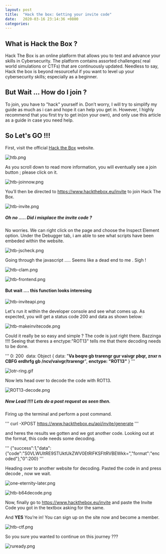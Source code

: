 ```yaml
---
layout: post
title:  "Hack the box: Getting your invite code"
date:   2020-03-16 23:14:36 +0800
categories:
---
```


## What is Hack the Box ?

Hack The Box is an online platform that allows you to test and advance your skills in Cybersecurity. The platform contains assorted challenges( real world simulations or CTFs) that are continuously updated. Needless to say, Hack the box is beyond resourceful if you want to level up your cybersecurity skills; especially as a beginner.

## But Wait ... How do I join ?

To join, you have to "hack" yourself in. Don’t worry, I will try to simplify my guide as much as i can and hope it can help you get in. However, I highly recommend that you first try to get in(on your own), and only use this article as a guide in case you need help.


## So Let's GO !!!

First, visit the official [Hack the Box](https://www.hackthebox.eu) website. 

![htb.png](/hackdome/assets/images/posts/HTB-invite-code/htb.png)

As you scroll down to read more information, you will eventually see a join button ; please click on it.

![htb-joinnow.png](/hackdome/assets/images/posts/HTB-invite-code/htb-joinnow.png)

You’ll then be directed to https://www.hackthebox.eu/invite to join Hack The Box.

![htb-invite.png](/hackdome/assets/images/posts/HTB-invite-code/htb-invite.png)

##### Oh no ..... Did i misplace the invite code ?

No worries. We can right click on the page and choose the Inspect Element option. Under the Debugger tab, i am able to see what scripts have been embeded within the website.

![htb-jscheck.png](/hackdome/assets/images/posts/HTB-invite-code/htb-jscheck.png)

Going through the javascript ..... Seems like a dead end to me . Sigh !

![htb-clam.png](/hackdome/assets/images/posts/HTB-invite-code/htb-calm.png, "calm.js")

![htb-frontend.png](/hackdome/assets/images/posts/HTB-invite-code/htb-frontend.png, "TL;DR")

#### But wait ....  this function looks interesing

![htb-inviteapi.png](/hackdome/assets/images/posts/HTB-invite-code/htb-inviteapi.png, "Shine Like a Diamond")

Let's run it within the developer console and see what comes up. As expected, you will get a status code 200 and data as shown below:

![htb-makeinvitecode.png](/hackdome/assets/images/posts/HTB-invite-code/htb-makeinvitecode.png)

Could it really be so easy and simple ? The code is just right there. Bazzinga !!!! Seeing that theres a enctype:"ROT13" tells me that there decoding needs to be done.

'''
0: 200
​
data: Object { data: "**Va beqre gb trarengr gur vaivgr pbqr, znxr n CBFG erdhrfg gb /ncv/vaivgr/trarengr**", **enctype: "ROT13"** }
'''

![lotr-ring.gif](/hackdome/assets/images/posts/HTB-invite-code/lotr-ring.gif)

Now lets head over to decode the code with ROT13.

![ROT13-decode.png](/hackdome/assets/images/posts/HTB-invite-code/ROT13-decode.png)

##### New Lead !!!! Lets do a post request as seen then.

Firing up the terminal and perform a post command.

'''
curl -XPOST https://www.hackthebox.eu/api/invite/generate
'''

and heres the results we gotten and we got another code. Looking out at the format, this code needs some decoding.

'''
{"success":1,"data":{"code":"S0VLWUItRE9STUktUkZWV0EtRlFKSFItRVBEWkk=","format":"encoded"},"0":200}
'''

Heading over to another website for decoding. Pasted the code in and press decode , now we wait.

![one-eternity-later.png](/hackdome/assets/images/posts/HTB-invite-code/one-eternity-later.png)

![htb-b64decode.png](/hackdome/assets/images/posts/HTB-invite-code/htb-b64decode.png)

Now, finally go to https://www.hackthebox.eu/invite and paste the Invite Code you got in the textbox asking for the same.

And **YES** You’re in! You can sign up on the site now and become a member.

![htb-ctf.png](/hackdome/assets/images/posts/HTB-invite-code/htb-ctf.png)

So you sure you wanted to continue on this journey ???

![ruready.png](/hackdome/assets/images/posts/HTB-invite-code/ruready.png)
